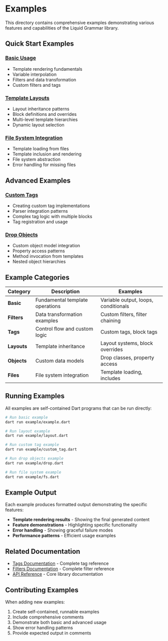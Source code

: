# Examples

This directory contains comprehensive examples demonstrating various features and capabilities of the Liquid Grammar library.

## Quick Start Examples

### [Basic Usage](basic-usage.md)
- Template rendering fundamentals
- Variable interpolation
- Filters and data transformation
- Custom filters and tags

### [Template Layouts](template-layouts.md)
- Layout inheritance patterns
- Block definitions and overrides
- Multi-level template hierarchies
- Dynamic layout selection

### [File System Integration](file-system.md)
- Template loading from files
- Template inclusion and rendering
- File system abstraction
- Error handling for missing files

## Advanced Examples

### [Custom Tags](custom-tags.md)
- Creating custom tag implementations
- Parser integration patterns
- Complex tag logic with multiple blocks
- Tag registration and usage

### [Drop Objects](drop-objects.md)
- Custom object model integration
- Property access patterns
- Method invocation from templates
- Nested object hierarchies

## Example Categories

| Category | Description | Examples |
|----------|-------------|----------|
| **Basic** | Fundamental template operations | Variable output, loops, conditionals |
| **Filters** | Data transformation examples | Custom filters, filter chaining |
| **Tags** | Control flow and custom logic | Custom tags, block tags |
| **Layouts** | Template inheritance | Layout systems, block overrides |
| **Objects** | Custom data models | Drop classes, property access |
| **Files** | File system integration | Template loading, includes |

## Running Examples

All examples are self-contained Dart programs that can be run directly:

```bash
# Run basic example
dart run example/example.dart

# Run layout example
dart run example/layout.dart

# Run custom tag example
dart run example/custom_tag.dart

# Run drop objects example
dart run example/drop.dart

# Run file system example
dart run example/fs.dart
```

## Example Output

Each example produces formatted output demonstrating the specific features:

- **Template rendering results** - Showing the final generated content
- **Feature demonstrations** - Highlighting specific functionality
- **Error handling** - Showing graceful failure modes
- **Performance patterns** - Efficient usage examples

## Related Documentation

- [Tags Documentation](../tags/) - Complete tag reference
- [Filters Documentation](../filters/) - Complete filter reference
- [API Reference](../api/) - Core library documentation

## Contributing Examples

When adding new examples:

1. Create self-contained, runnable examples
2. Include comprehensive comments
3. Demonstrate both basic and advanced usage
4. Show error handling patterns
5. Provide expected output in comments 